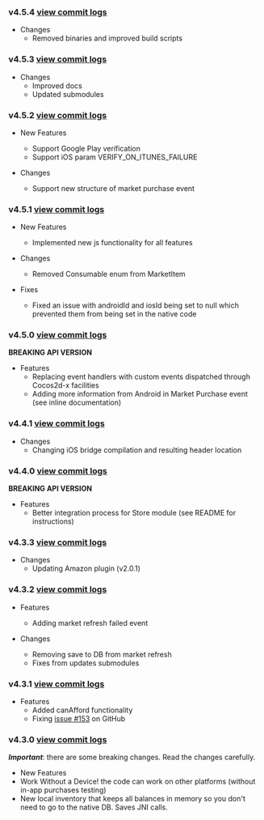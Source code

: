 ### v4.5.4 [view commit logs](https://github.com/soomla/cocos2dx-store/compare/v4.5.3...v4.5.4)

* Changes
  * Removed binaries and improved build scripts

### v4.5.3 [view commit logs](https://github.com/soomla/cocos2dx-store/compare/v4.5.2...v4.5.3)

* Changes
  * Improved docs
  * Updated submodules

### v4.5.2 [view commit logs](https://github.com/soomla/cocos2dx-store/compare/v4.5.1...v4.5.2)

* New Features
  * Support Google Play verification
  * Support iOS param VERIFY_ON_ITUNES_FAILURE

* Changes
  * Support new structure of market purchase event


### v4.5.1 [view commit logs](https://github.com/soomla/cocos2dx-store/compare/v4.5.0...v4.5.1)

* New Features
  * Implemented new js functionality for all features

* Changes
  * Removed Consumable enum from MarketItem

* Fixes
  * Fixed an issue with androidId and iosId being set to null which prevented them from being set in the native code


### v4.5.0 [view commit logs](https://github.com/soomla/cocos2dx-store/compare/v4.4.1...v4.5.0)

**BREAKING API VERSION**

* Features
  * Replacing event handlers with custom events dispatched through Cocos2d-x facilities
  * Adding more information from Android in Market Purchase event (see inline documentation)

### v4.4.1 [view commit logs](https://github.com/soomla/cocos2dx-store/compare/v4.4.0...v4.4.1)

* Changes
  * Changing iOS bridge compilation and resulting header location

### v4.4.0 [view commit logs](https://github.com/soomla/cocos2dx-store/compare/v4.3.3...v4.4.0)

**BREAKING API VERSION**

* Features
  * Better integration process for Store module (see README for instructions)

### v4.3.3 [view commit logs](https://github.com/soomla/cocos2dx-store/compare/v4.3.2...v4.3.3)

* Changes
  * Updating Amazon plugin (v2.0.1)

### v4.3.2 [view commit logs](https://github.com/soomla/cocos2dx-store/compare/v4.3.1...v4.3.2)

* Features
  * Adding market refresh failed event

* Changes
  * Removing save to DB from market refresh
  * Fixes from updates submodules

### v4.3.1 [view commit logs](https://github.com/soomla/cocos2dx-store/compare/v4.3.0...v4.3.1)

* Features
  * Added canAfford functionality
  * Fixing [issue #153](https://github.com/soomla/cocos2dx-store/issues/153) on GitHub

### v4.3.0 [view commit logs](https://github.com/soomla/cocos2dx-store/compare/v4.2.0...v4.3.0)

***Important***: there are some breaking changes. Read the changes carefully.

* New Features
* Work Without a Device! the code can work on other platforms (without in-app purchases testing)
* New local inventory that keeps all balances in memory so you don't need to go to the native DB. Saves JNI calls.
